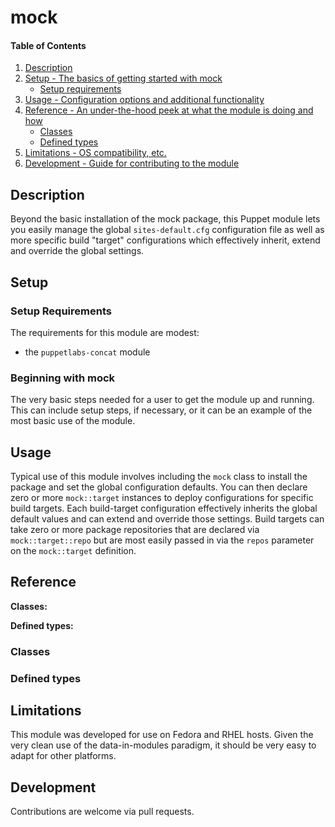 # mock

#### Table of Contents

1. [Description](#description)
1. [Setup - The basics of getting started with mock](#setup)
    * [Setup requirements](#setup-requirements)
1. [Usage - Configuration options and additional functionality](#usage)
1. [Reference - An under-the-hood peek at what the module is doing and how](#reference)
    * [Classes](#classes)
    * [Defined types](#defined-types)
1. [Limitations - OS compatibility, etc.](#limitations)
1. [Development - Guide for contributing to the module](#development)

## Description

Beyond the basic installation of the mock package, this Puppet module lets you easily manage the global `sites-default.cfg` configuration file as well as more specific build "target" configurations which effectively inherit, extend and override the global settings.

## Setup

### Setup Requirements

The requirements for this module are modest:
* the `puppetlabs-concat` module

### Beginning with mock

The very basic steps needed for a user to get the module up and running. This
can include setup steps, if necessary, or it can be an example of the most
basic use of the module.

## Usage

Typical use of this module involves including the `mock` class to install the package and set the global configuration defaults.  You can then declare zero or more `mock::target` instances to deploy configurations for specific build targets.  Each build-target configuration effectively inherits the global default values and can extend and override those settings.  Build targets can take zero or more package repositories that are declared via `mock::target::repo` but are most easily passed in via the `repos` parameter on the `mock::target` definition.

## Reference

**Classes:**


**Defined types:**



### Classes


### Defined types


## Limitations

This module was developed for use on Fedora and RHEL hosts.  Given the very clean use of the data-in-modules paradigm, it should be very easy to adapt for other platforms.

## Development

Contributions are welcome via pull requests.
